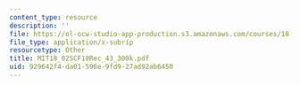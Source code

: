 ```yaml
---
content_type: resource
description: ''
file: https://ol-ocw-studio-app-production.s3.amazonaws.com/courses/18-02sc-multivariable-calculus-fall-2010/929642f4da01596e9fd927ad92ab6450_MIT18_02SCF10Rec_43_300k.vtt
file_type: application/x-subrip
resourcetype: Other
title: MIT18_02SCF10Rec_43_300k.pdf
uid: 929642f4-da01-596e-9fd9-27ad92ab6450
---
```

